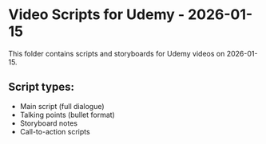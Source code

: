 # Video Scripts for Udemy - 2026-01-15

This folder contains scripts and storyboards for Udemy videos on 2026-01-15.

## Script types:
- Main script (full dialogue)
- Talking points (bullet format)
- Storyboard notes
- Call-to-action scripts
